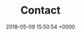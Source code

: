 ---
title: Contact
layout: page
hidden: false
description: Whether you want to ask us something, tell us something, or get help planning a visit to us, you’ll find the information you need below.
date: 2018-05-09 15:50:54 +0000
tabs:
- title: 'Contact details'
  content: |-
    ## Contact our centre

    Telephone: 01924 369631

    Email: [info@stgeorgeslupset.org.uk](mailto:info@stgeorgeslupset.org.uk)

    Or call in and see us:

    <address>
      St George's Community Centre<br />
      Broadway<br />
      Lupset<br />
      Wakefield<br />
      West Yorkshire<br />
      WF2 8AA<br /><br />
    </address>


    You can also stay up to date by finding us on [Facebook](http://www.facebook.com/StGeorgesCommunityCentre) or following us on [Twitter](http://twitter.com/stgeorgeslupset).

    ## Contact our nurseries

    Contact details for each of our nurseries can be found on their individual pages:

    * [Childcare @ Broadway](/nurseries/broadway)
    * [Childcare @ Sandal](/nurseries/sandal)
    * [Childcare @ St. Swithun’s](/nurseries/stswithuns)
    * [Childcare @ Sunbeam](/nurseries/sunbeam)


- title: 'Finding us'
  content: |-
    St George's Community Centre is located in Lupset, Wakefield. Situated in between Leeds, Pontefract, Barnsley, Huddersfield and Halifax, there is easy access from the M1, M62 and M606.

    There are two train stations nearby: Westgate Train Station and Dewsbury Train Station. From both stations there are convenient bus links to the centre.
    <iframe src="https://www.google.com/maps/embed?pb=!1m18!1m12!1m3!1d2363.6537768595276!2d-1.5386839843188318!3d53.67097258004832!2m3!1f0!2f0!3f0!3m2!1i1024!2i768!4f13.1!3m3!1m2!1s0x487966ce5e9786c3%3A0xe481f7a560b8b6c4!2sSt+George&#39;s+Community+Centre!5e0!3m2!1sen!2suk!4v1507031083283" width="600" height="450" frameborder="0" style="border:0" allowfullscreen></iframe>
- title: 'Send us a message'
  content: |-
    <form action="https://form.letsdance.agency/vzMz7DYk" method="POST">    
      <input type="text" name="_subject" hidden value="Enquiry from St George’s website"/>
      <label for="form-name">Name
      <input type="text" name="name" id="form-name" placeholder="Enter your name" required/>
      </label>
      <label for="form-email">Email
      <input type="email" name="_replyto" id="form-email" placeholder="Enter your email address" required/>
      </label>
      <label for="form-phone">Phone number
      <input type="number" name="phone" id="form-phone" placeholder="Enter your phone number (optional)"/>
      </label>
      <label for="form-type">My enquiry is about</label>
      <select name="type" id="form-type">
        <option value="" disabled selected>Please select...</option>
        <option value="Childcare">Childcare and early education</option>
        <option value="Learning and employability">Learning and employability</option>
        <option value="Wellbeing">Wellbeing</option>
        <option value="Young people’s activities">Young people’s activities</option>
        <option value="The cafe">The Cafe</option>
        <option value="Room hire">Room Hire</option>
        <option value="Minibus hire">Minibus Hire</option>
        <option value="Volunteering">Volunteering</option>
        <option value="Other">Other</option>
      </select>
      <div class="alert" id="childcare-alert"></div>
      <input name="_cc" type="hidden" id="form-cc" />
      <label for="form-message">Message</label>
      <textarea type="number" name="message" id="form-message" placeholder="Enter your message"></textarea>
      <div class="g-recaptcha" data-sitekey="6LdNn1AUAAAAAA-VLy7CCzufqQi7EhPyoWQwcHIM"></div>
      <input type="submit" value="Send" class="button"/>
    </form>
    <script type="text/javascript">
      var contactType = document.querySelector('#form-type');
      var formCc = document.querySelector('#form-cc');
      contactType.addEventListener("change", function(){
        if(this.value == 'Childcare') {
          formCc.value = 'childcare@stgeorgeslupset.co.uk';
        }
        else {
          formCc.value = '';
        }
      });
    </script>
---
